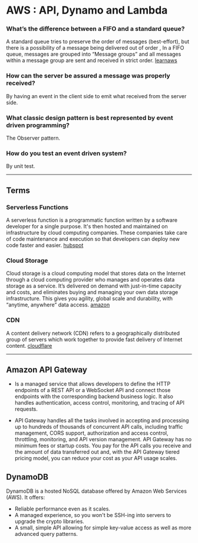 # AWS : API, Dynamo and Lambda

### What’s the difference between a FIFO and a standard queue?
A standard queue tries to preserve the order of messages (best-effort), but there is a possibility of a message being delivered out of order , In a FIFO queue, messages are grouped into “Message groups” and all messages within a message group are sent and received in strict order. [learnaws](https://www.learnaws.org/2020/12/21/aws-sqs-fifo-deep-dive/#:~:text=A%20standard%20queue%20tries%20to,and%20received%20in%20strict%20order.)
### How can the server be assured a message was properly received?
By having an event in the client side to emit what received from the server side.
### What classic design pattern is best represented by event driven programming?
The Observer pattern.
### How do you test an event driven system?
By unit test.

<hr>

## Terms

### Serverless Functions
A serverless function is a programmatic function written by a software developer for a single purpose. It's then hosted and maintained on infrastructure by cloud computing companies. These companies take care of code maintenance and execution so that developers can deploy new code faster and easier. [hubspot](https://blog.hubspot.com/website/serverless-functions)
### Cloud Storage
Cloud storage is a cloud computing model that stores data on the Internet through a cloud computing provider who manages and operates data storage as a service. It’s delivered on demand with just-in-time capacity and costs, and eliminates buying and managing your own data storage infrastructure. This gives you agility, global scale and durability, with “anytime, anywhere” data access. [amazon](https://aws.amazon.com/what-is-cloud-storage/)
### CDN
A content delivery network (CDN) refers to a geographically distributed group of servers which work together to provide fast delivery of Internet content. [cloudflare](https://www.cloudflare.com/learning/cdn/what-is-a-cdn/)


<hr>

## Amazon API Gateway
* Is a managed service that allows developers to define the HTTP endpoints of a REST API or a WebSocket API and connect those endpoints with the corresponding backend business logic. It also handles authentication, access control, monitoring, and tracing of API requests.

* API Gateway handles all the tasks involved in accepting and processing up to hundreds of thousands of concurrent API calls, including traffic management, CORS support, authorization and access control, throttling, monitoring, and API version management. API Gateway has no minimum fees or startup costs. You pay for the API calls you receive and the amount of data transferred out and, with the API Gateway tiered pricing model, you can reduce your cost as your API usage scales.

## DynamoDB
DynamoDB is a hosted NoSQL database offered by Amazon Web Services (AWS). It offers:
* Reliable performance even as it scales.
* A managed experience, so you won't be SSH-ing into servers to upgrade the crypto libraries.
* A small, simple API allowing for simple key-value access as well as more advanced query patterns.